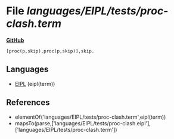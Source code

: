 # File _languages/EIPL/tests/proc-clash.term_
**[GitHub](https://github.com/softlang/yas/blob/master/languages/EIPL/tests/proc-clash.term)**
```
[proc(p,skip),proc(p,skip)],skip.
```

## Languages
* [EIPL](../languages/EIPL.md) (eipl(term))

## References
* elementOf('languages/EIPL/tests/proc-clash.term',eipl(term))
* mapsTo(parse,['languages/EIPL/tests/proc-clash.eipl'],['languages/EIPL/tests/proc-clash.term'])
